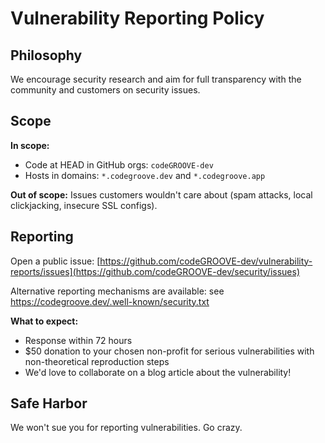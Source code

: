 # Vulnerability Reporting Policy

## Philosophy

We encourage security research and aim for full transparency with the community and customers on security issues.

## Scope

**In scope:**
* Code at HEAD in GitHub orgs: `codeGROOVE-dev`
* Hosts in domains: `*.codegroove.dev` and `*.codegroove.app`

**Out of scope:** Issues customers wouldn't care about (spam attacks, local clickjacking, insecure SSL configs).

## Reporting

Open a public issue: [https://github.com/codeGROOVE-dev/vulnerability-reports/issues](https://github.com/codeGROOVE-dev/security/issues)

Alternative reporting mechanisms are available: see https://codegroove.dev/.well-known/security.txt

**What to expect:**

* Response within 72 hours
* $50 donation to your chosen non-profit for serious vulnerabilities with non-theoretical reproduction steps
* We'd love to collaborate on a blog article about the vulnerability!

## Safe Harbor

We won't sue you for reporting vulnerabilities. Go crazy.
